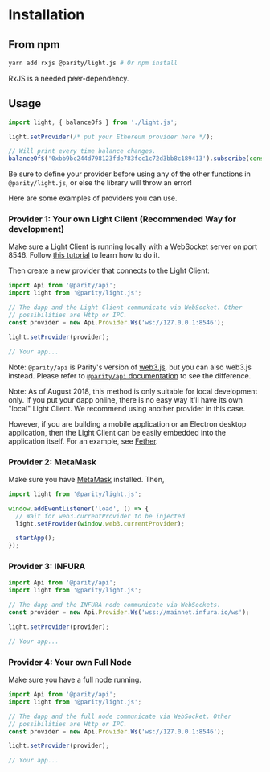 # Installation

## From npm

```bash
yarn add rxjs @parity/light.js # Or npm install
```

RxJS is a needed peer-dependency.

## Usage

```javascript
import light, { balanceOf$ } from './light.js';

light.setProvider(/* put your Ethereum provider here */);

// Will print every time balance changes.
balanceOf$('0xbb9bc244d798123fde783fcc1c72d3bb8c189413').subscribe(console.log);
```

Be sure to define your provider before using any of the other functions in `@parity/light.js`, or else the library will throw an error!

Here are some examples of providers you can use.

### Provider 1: Your own Light Client (Recommended Way for development)

Make sure a Light Client is running locally with a WebSocket server on port 8546. Follow [this tutorial](/guides/tutorial1-set-up-a-light-client.html) to learn how to do it.

Then create a new provider that connects to the Light Client:

```javascript
import Api from '@parity/api';
import light from '@parity/light.js';

// The dapp and the Light Client communicate via WebSocket. Other
// possibilities are Http or IPC.
const provider = new Api.Provider.Ws('ws://127.0.0.1:8546');

light.setProvider(provider);

// Your app...
```

Note: `@parity/api` is Parity's version of [web3.js](https://github.com/ethereum/web3.js/), but you can also web3.js instead. Please refer to [`@parity/api` documentation](https://github.com/paritytech/js-libs/tree/master/packages/api) to see the difference.

Note: As of August 2018, this method is only suitable for local development only. If you put your dapp online, there is no easy way it'll have its own "local" Light Client. We recommend using another provider in this case.

However, if you are building a mobile application or an Electron desktop application, then the Light Client can be easily embedded into the application itself. For an example, see [Fether](https://github.com/paritytech/fether).

### Provider 2: MetaMask

Make sure you have [MetaMask](https://metamask.io/) installed. Then,

```javascript
import light from '@parity/light.js';

window.addEventListener('load', () => {
  // Wait for web3.currentProvider to be injected
  light.setProvider(window.web3.currentProvider);

  startApp();
});
```

### Provider 3: INFURA

```javascript
import Api from '@parity/api';
import light from '@parity/light.js';

// The dapp and the INFURA node communicate via WebSockets.
const provider = new Api.Provider.Ws('wss://mainnet.infura.io/ws');

light.setProvider(provider);

// Your app...
```

### Provider 4: Your own Full Node

Make sure you have a full node running.

```javascript
import Api from '@parity/api';
import light from '@parity/light.js';

// The dapp and the full node communicate via WebSocket. Other
// possibilities are Http or IPC.
const provider = new Api.Provider.Ws('ws://127.0.0.1:8546');

light.setProvider(provider);

// Your app...
```
